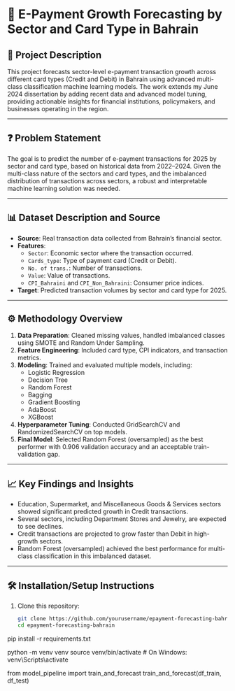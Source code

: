# 🏦 E-Payment Growth Forecasting by Sector and Card Type in Bahrain

## 📄 Project Description

This project forecasts sector-level e-payment transaction growth across different card types (Credit and Debit) in Bahrain using advanced multi-class classification machine learning models. The work extends my June 2024 dissertation by adding recent data and advanced model tuning, providing actionable insights for financial institutions, policymakers, and businesses operating in the region.

---

## ❓ Problem Statement

The goal is to predict the number of e-payment transactions for 2025 by sector and card type, based on historical data from 2022–2024. Given the multi-class nature of the sectors and card types, and the imbalanced distribution of transactions across sectors, a robust and interpretable machine learning solution was needed.

---

## 📊 Dataset Description and Source

- **Source**: Real transaction data collected from Bahrain’s financial sector.
- **Features**:
  - `Sector`: Economic sector where the transaction occurred.
  - `Cards_type`: Type of payment card (Credit or Debit).
  - `No. of trans.`: Number of transactions.
  - `Value`: Value of transactions.
  - `CPI_Bahraini` and `CPI_Non_Bahraini`: Consumer price indices.
- **Target**: Predicted transaction volumes by sector and card type for 2025.

---

## ⚙️ Methodology Overview

1. **Data Preparation**: Cleaned missing values, handled imbalanced classes using SMOTE and Random Under Sampling.
2. **Feature Engineering**: Included card type, CPI indicators, and transaction metrics.
3. **Modeling**: Trained and evaluated multiple models, including:
   - Logistic Regression
   - Decision Tree
   - Random Forest
   - Bagging
   - Gradient Boosting
   - AdaBoost
   - XGBoost
4. **Hyperparameter Tuning**: Conducted GridSearchCV and RandomizedSearchCV on top models.
5. **Final Model**: Selected Random Forest (oversampled) as the best performer with 0.906 validation accuracy and an acceptable train-validation gap.

---

## 📈 Key Findings and Insights

- Education, Supermarket, and Miscellaneous Goods & Services sectors showed significant predicted growth in Credit transactions.
- Several sectors, including Department Stores and Jewelry, are expected to see declines.
- Credit transactions are projected to grow faster than Debit in high-growth sectors.
- Random Forest (oversampled) achieved the best performance for multi-class classification in this imbalanced dataset.

---

## 🛠️ Installation/Setup Instructions

1. Clone this repository:
   ```bash
   git clone https://github.com/yourusername/epayment-forecasting-bahrain.git
   cd epayment-forecasting-bahrain

pip install -r requirements.txt

python -m venv venv
source venv/bin/activate  # On Windows: venv\Scripts\activate

from model_pipeline import train_and_forecast
train_and_forecast(df_train, df_test)
